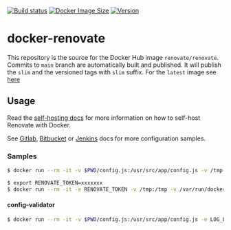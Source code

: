 [![Build status](https://github.com/renovatebot/docker-renovate/actions/workflows/build.yml/badge.svg)](https://github.com/renovatebot/docker-renovate/actions?query=workflow%3Abuild)
[![Docker Image Size](https://img.shields.io/docker/image-size/renovate/renovate/slim)](https://hub.docker.com/r/renovate/renovate)
[![Version](https://img.shields.io/docker/v/renovate/renovate/slim)](https://hub.docker.com/r/renovate/renovate)

# docker-renovate


This repository is the source for the Docker Hub image `renovate/renovate`. Commits to `main` branch are automatically built and published.
It will publish the `slim` and the versioned tags with `slim` suffix.
For the `latest` image see [here](https://github.com/renovatebot/docker-renovate-full)

## Usage

Read the [self-hosting docs](https://docs.renovatebot.com/getting-started/running/#self-hosting-renovate) for more information on how to self-host Renovate with Docker.


See [Gitlab](./docs/gitlab.md), [Bitbucket](./docs/bitbucket.md) or [Jenkins](./docs/jenkins.md) docs for more configuration samples.


### Samples
```sh
$ docker run --rm -it -v $PWD/config.js:/usr/src/app/config.js -v /tmp:/tmp -v /var/run/docker.sock:/var/run/docker.sock -e LOG_LEVEL=debug renovate/renovate:slim --include-forks=true renovate-tests/gomod1
```

```sh
$ export RENOVATE_TOKEN=xxxxxxx
$ docker run --rm -it -e RENOVATE_TOKEN -v /tmp:/tmp -v /var/run/docker.sock:/var/run/docker.sock renovate/renovate:slim renovate-tests/gomod1
```

#### config-validator
```sh
$ docker run --rm -it -v $PWD/config.js:/usr/src/app/config.js -e LOG_LEVEL=debug renovate/renovate:slim renovate-config-validator
```
